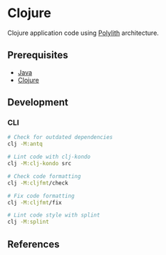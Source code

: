 # Clojure

Clojure application code using [Polylith][polylith] architecture.

## Prerequisites

- [Java][java]
- [Clojure][clojure]

## Development

### CLI

```sh
# Check for outdated dependencies
clj -M:antq

# Lint code with clj-kondo
clj -M:clj-kondo src

# Check code formatting
clj -M:cljfmt/check

# Fix code formatting
clj -M:cljfmt/fix

# Lint code style with splint
clj -M:splint
```

## References

[java]: https://www.oracle.com/java/technologies/downloads/
[clojure]: https://clojure.org/guides/install_clojure
[polylith]: https://polylith.gitbook.io/
